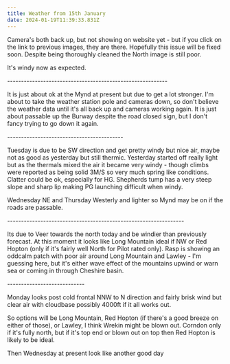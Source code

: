 ```yaml
---
title: Weather from 15th January
date: 2024-01-19T11:39:33.831Z
---
```

Camera's both back up, but not showing on website yet - but if you click on the link to previous images, they are there.  Hopefully this issue will be fixed soon.  Despite being thoroughly cleaned the North image is still poor.

It's windy now as expected.

\----------------------------------------------------------

It is just about ok at the Mynd at present but due to get a lot stronger.  I'm about to take the weather station pole and cameras down, so don't believe the weather data until it's all back up and cameras working again.  It is just about passable up the Burway despite the road closed sign, but I don't fancy trying to go down it again.

\------------------------------------------

Tuesday is due to be SW direction and get pretty windy but nice air, maybe not as good as yesterday but still thermic.  Yesterday started off really light but as the thermals mixed the air it became very windy - though climbs were reported as being solid 3M/S so very much spring like conditions.  Clatter could be ok, especially for HG.  Shepherds tump has a very steep slope and sharp lip making PG launching difficult when windy.

Wednesday NE and Thursday Westerly and lighter so Mynd may be on if the roads are passable.

\----------------------------------------------------------------

Its due to Veer towards the north today and be windier than previously forecast.  At this moment it looks like Long Mountain ideal if NW or Red Hopton (only if it's fairly well North for Pilot rated only).  Rasp is showing an oddcalm patch with poor air around Long Mountain and Lawley - I'm guessing here, but it's either wave effect of the mountains upwind or warn sea or coming in through Cheshire basin.  

\----------------------------

Monday looks post cold frontal NNW to N direction and fairly brisk wind but clear air with cloudbase possibly 4000ft if it all works out.

So options will be Long Mountain, Red Hopton (if there's a good breeze on either of those), or Lawley, I think Wrekin might be blown out.  Corndon only if it's fully north, but if it's top end or blown out on top then Red Hopton is likely to be ideal.

Then Wednesday at present look like another good day